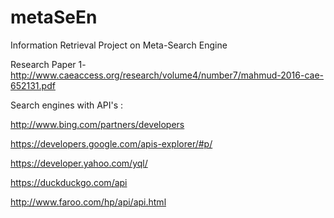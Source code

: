 # metaSeEn
Information Retrieval Project on Meta-Search Engine

Research Paper 1- http://www.caeaccess.org/research/volume4/number7/mahmud-2016-cae-652131.pdf

Search engines with API's :

http://www.bing.com/partners/developers

https://developers.google.com/apis-explorer/#p/

https://developer.yahoo.com/yql/

https://duckduckgo.com/api

http://www.faroo.com/hp/api/api.html


